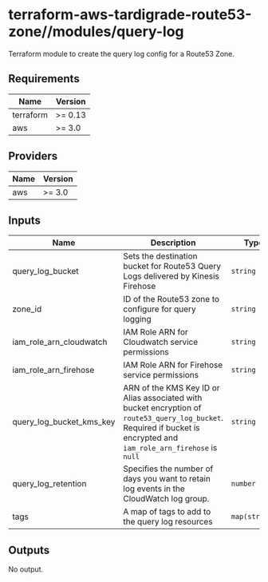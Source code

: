 # terraform-aws-tardigrade-route53-zone//modules/query-log

Terraform module to create the query log config for a Route53 Zone.

<!-- BEGIN TFDOCS -->
## Requirements

| Name | Version |
|------|---------|
| terraform | >= 0.13 |
| aws | >= 3.0 |

## Providers

| Name | Version |
|------|---------|
| aws | >= 3.0 |

## Inputs

| Name | Description | Type | Default | Required |
|------|-------------|------|---------|:--------:|
| query\_log\_bucket | Sets the destination bucket for Route53 Query Logs delivered by Kinesis Firehose | `string` | n/a | yes |
| zone\_id | ID of the Route53 zone to configure for query logging | `string` | n/a | yes |
| iam\_role\_arn\_cloudwatch | IAM Role ARN for Cloudwatch service permissions | `string` | `null` | no |
| iam\_role\_arn\_firehose | IAM Role ARN for Firehose service permissions | `string` | `null` | no |
| query\_log\_bucket\_kms\_key | ARN of the KMS Key ID or Alias associated with bucket encryption of `route53_query_log_bucket`. Required if bucket is encrypted and `iam_role_arn_firehose` is `null` | `string` | `null` | no |
| query\_log\_retention | Specifies the number of days you want to retain log events in the CloudWatch log group. | `number` | `7` | no |
| tags | A map of tags to add to the query log resources | `map(string)` | `{}` | no |

## Outputs

No output.

<!-- END TFDOCS -->

